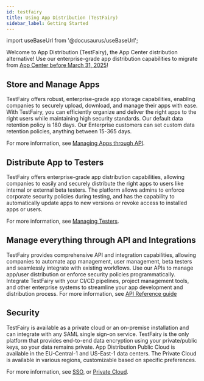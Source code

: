 ```yaml
---
id: testfairy
title: Using App Distribution (TestFairy)
sidebar_label: Getting Started
---
```


import useBaseUrl from '@docusaurus/useBaseUrl';

Welcome to App Distribution (TestFairy), the App Center distribution alternative! Use our enterprise-grade app distribution capabilities to migrate from [App Center before March 31, 2025](https://saucelabs.com/testfairy-sauce-labs)! 

## Store and Manage Apps

TestFairy offers robust, enterprise-grade app storage capabilities, enabling companies to securely upload, download, and manage their apps with ease.
With TestFairy, you can efficiently organize and deliver the right apps to the right users while maintaining high security standards.
Our default data retention policy is 180 days. Our Enterprise customers can set custom data retention policies, anything between 15-365 days.

For more information, see [Managing Apps through API](/testfairy/api-reference/rest-api/).

## Distribute App to Testers

TestFairy offers enterprise-grade app distribution capabilities, allowing companies to easily and securely distribute the right apps to users like internal or external beta testers. The platform allows admins to enforce corporate security policies during testing, and has the capability to automatically update apps to new versions or revoke access to installed apps or users.

For more information, see [Managing Testers](/testfairy/testers/managing-testers/).

## Manage everything through API and Integrations

TestFairy provides comprehensive API and integration capabilities, allowing companies to automate app management, user management, beta testers and seamlessly integrate with existing workflows. Use our APIs to manage app/user distribution or enforce security policies programmatically. 
Integrate TestFairy with your CI/CD pipelines, project management tools, and other enterprise systems to streamline your app development and distribution process.
For more information, see [API Reference guide](/testfairy/api-reference/rest-api/)

## Security

TestFairy is available as a private cloud or an on-premise installation and can integrate with any SAML single sign-on service. TestFairy is the only platform that provides end-to-end data encryption using your private/public keys, so your data remains private.
App Distribution Public Cloud is available in the EU-Central-1 and US-East-1 data centers. The Private Cloud is available in various regions, customizable based on specific preferences. 

For more information, see [SSO](/testfairy/security/sso/sso-intro/), or [Private Cloud](/testfairy/security/sso/sso-intro/).
